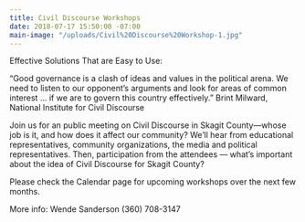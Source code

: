 ```yaml
---
title: Civil Discourse Workshops
date: 2018-07-17 15:50:00 -07:00
main-image: "/uploads/Civil%20Discourse%20Workshop-1.jpg"
---
```


Effective Solutions That are Easy to Use:

“Good governance is a clash of ideas and values in the political arena. We need to listen to our opponent’s arguments and look for areas of common interest … if we are to govern this country effectively.” Brint Milward, National Institute for Civil Discourse

Join us for an public meeting on Civil Discourse in Skagit County—whose job is it, and how does it affect our community? We’ll hear from educational representatives, community organizations, the media and political representatives. Then, participation from the attendees — what’s important about the idea of Civil Discourse for Skagit County?

Please check the Calendar page for upcoming workshops over the next few months.

More info: Wende Sanderson (360) 708-3147